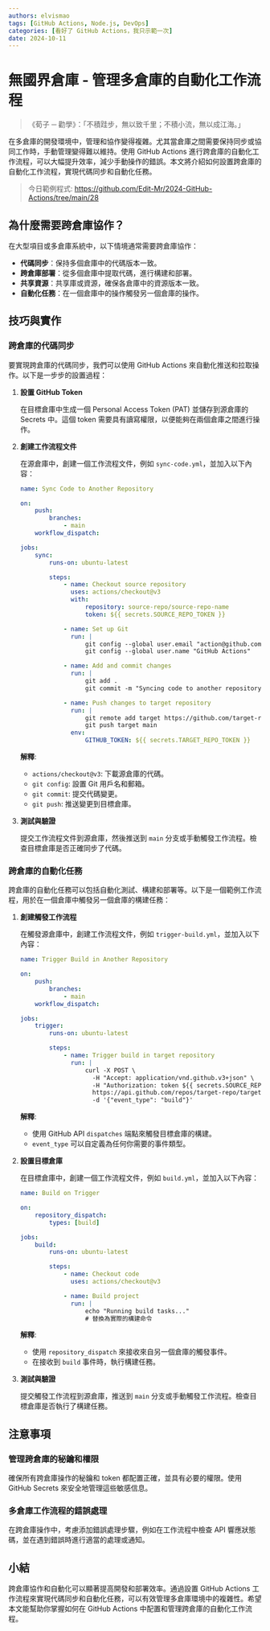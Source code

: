 ```yaml
---
authors: elvismao
tags: [GitHub Actions, Node.js, DevOps]
categories: [看好了 GitHub Actions，我只示範一次]
date: 2024-10-11
---
```


# 無國界倉庫 - 管理多倉庫的自動化工作流程

> 《荀子 ─ 勸學》：「不積跬步，無以致千里；不積小流，無以成江海。」

在多倉庫的開發環境中，管理和協作變得複雜。尤其當倉庫之間需要保持同步或協同工作時，手動管理變得難以維持。使用 GitHub Actions 進行跨倉庫的自動化工作流程，可以大幅提升效率，減少手動操作的錯誤。本文將介紹如何設置跨倉庫的自動化工作流程，實現代碼同步和自動化任務。

> 今日範例程式: <https://github.com/Edit-Mr/2024-GitHub-Actions/tree/main/28>

## 為什麼需要跨倉庫協作？

在大型項目或多倉庫系統中，以下情境通常需要跨倉庫協作：

-   **代碼同步**：保持多個倉庫中的代碼版本一致。
-   **跨倉庫部署**：從多個倉庫中提取代碼，進行構建和部署。
-   **共享資源**：共享庫或資源，確保各倉庫中的資源版本一致。
-   **自動化任務**：在一個倉庫中的操作觸發另一個倉庫的操作。

## 技巧與實作

### 跨倉庫的代碼同步

要實現跨倉庫的代碼同步，我們可以使用 GitHub Actions 來自動化推送和拉取操作。以下是一步步的設置過程：

1. **設置 GitHub Token**

    在目標倉庫中生成一個 Personal Access Token (PAT) 並儲存到源倉庫的 Secrets 中。這個 token 需要具有讀寫權限，以便能夠在兩個倉庫之間進行操作。

2. **創建工作流程文件**

    在源倉庫中，創建一個工作流程文件，例如 `sync-code.yml`，並加入以下內容：

    ```yaml
    name: Sync Code to Another Repository

    on:
        push:
            branches:
                - main
        workflow_dispatch:

    jobs:
        sync:
            runs-on: ubuntu-latest

            steps:
                - name: Checkout source repository
                  uses: actions/checkout@v3
                  with:
                      repository: source-repo/source-repo-name
                      token: ${{ secrets.SOURCE_REPO_TOKEN }}

                - name: Set up Git
                  run: |
                      git config --global user.email "action@github.com"
                      git config --global user.name "GitHub Actions"

                - name: Add and commit changes
                  run: |
                      git add .
                      git commit -m "Syncing code to another repository" || echo "No changes to commit"

                - name: Push changes to target repository
                  run: |
                      git remote add target https://github.com/target-repo/target-repo-name.git
                      git push target main
                  env:
                      GITHUB_TOKEN: ${{ secrets.TARGET_REPO_TOKEN }}
    ```

    **解釋**:

    - `actions/checkout@v3`: 下載源倉庫的代碼。
    - `git config`: 設置 Git 用戶名和郵箱。
    - `git commit`: 提交代碼變更。
    - `git push`: 推送變更到目標倉庫。

3. **測試與驗證**

    提交工作流程文件到源倉庫，然後推送到 `main` 分支或手動觸發工作流程。檢查目標倉庫是否正確同步了代碼。

### 跨倉庫的自動化任務

跨倉庫的自動化任務可以包括自動化測試、構建和部署等。以下是一個範例工作流程，用於在一個倉庫中觸發另一個倉庫的構建任務：

1. **創建觸發工作流程**

    在觸發源倉庫中，創建工作流程文件，例如 `trigger-build.yml`，並加入以下內容：

    ```yaml
    name: Trigger Build in Another Repository

    on:
        push:
            branches:
                - main
        workflow_dispatch:

    jobs:
        trigger:
            runs-on: ubuntu-latest

            steps:
                - name: Trigger build in target repository
                  run: |
                      curl -X POST \
                        -H "Accept: application/vnd.github.v3+json" \
                        -H "Authorization: token ${{ secrets.SOURCE_REPO_TOKEN }}" \
                        https://api.github.com/repos/target-repo/target-repo-name/dispatches \
                        -d '{"event_type": "build"}'
    ```

    **解釋**:

    - 使用 GitHub API `dispatches` 端點來觸發目標倉庫的構建。
    - `event_type` 可以自定義為任何你需要的事件類型。

2. **設置目標倉庫**

    在目標倉庫中，創建一個工作流程文件，例如 `build.yml`，並加入以下內容：

    ```yaml
    name: Build on Trigger

    on:
        repository_dispatch:
            types: [build]

    jobs:
        build:
            runs-on: ubuntu-latest

            steps:
                - name: Checkout code
                  uses: actions/checkout@v3

                - name: Build project
                  run: |
                      echo "Running build tasks..."
                      # 替換為實際的構建命令
    ```

    **解釋**:

    - 使用 `repository_dispatch` 來接收來自另一個倉庫的觸發事件。
    - 在接收到 `build` 事件時，執行構建任務。

3. **測試與驗證**

    提交觸發工作流程到源倉庫，推送到 `main` 分支或手動觸發工作流程。檢查目標倉庫是否執行了構建任務。

## 注意事項

### 管理跨倉庫的秘鑰和權限

確保所有跨倉庫操作的秘鑰和 token 都配置正確，並具有必要的權限。使用 GitHub Secrets 來安全地管理這些敏感信息。

### 多倉庫工作流程的錯誤處理

在跨倉庫操作中，考慮添加錯誤處理步驟，例如在工作流程中檢查 API 響應狀態碼，並在遇到錯誤時進行適當的處理或通知。

## 小結

跨倉庫協作和自動化可以顯著提高開發和部署效率。通過設置 GitHub Actions 工作流程來實現代碼同步和自動化任務，可以有效管理多倉庫環境中的複雜性。希望本文能幫助你掌握如何在 GitHub Actions 中配置和管理跨倉庫的自動化工作流程。
